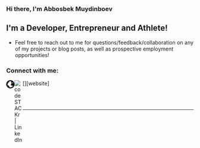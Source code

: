 ### Hi there, I'm Abbosbek Muydinboev 


## I'm a Developer, Entrepreneur and Athlete!

- Feel free to reach out to me for questions/feedback/collaboration on any of my projects or blog posts, as well as prospective employment opportunities!

### Connect with me:

[<img align="left" alt="codeSTACKr.com" width="22px" src="https://raw.githubusercontent.com/iconic/open-iconic/master/svg/globe.svg" />][website]
[<img align="left" alt="codeSTACKr | LinkedIn" width="22px" src="https://cdn.jsdelivr.net/npm/simple-icons@v3/icons/linkedin.svg" />][linkedin]


<br />
<br />

---

[linkedin]: https://www.linkedin.com/in/abbosbek-muydinboev-7785b11b2/

